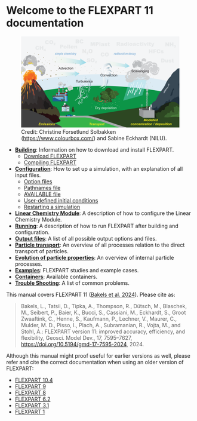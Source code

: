 # Welcome to the FLEXPART 11 documentation

<figure>
	<img src="images/flexpart-illustration-nologo-NILU-1.png"
		alt="Schematic">
	<figcaption>Credit: Christine Forsetlund Solbakken (<a href="https://www.colourbox.com/">https://www.colourbox.com/</a>) and Sabine Eckhardt (NILU).</figcaption>
</figure>

- [**Building**](building.md): Information on how to download and install FLEXPART.
	- [Download FLEXPART](building.md#download)
	- [Compiling FLEXPART](building.md#compiling)
- [**Configuration**](configuration.md#config): How to set up a simulation, with an explanation of all input files.
	- [Option files](configuration.md#options)
	- [Pathnames file](configuration.md#pathnames)
	- [AVAILABLE file](configuration.md#available)
	- [User-defined initial conditions](configuration.md#ic)
	- [Restarting a simulation](configuration.md#restart)
- [**Linear Chemistry Module**](LCM.md): A description of how to configure the Linear Chemistry Module.
- [**Running**](running.md): A description of how to run FLEXPART after building and configuration. <br />
- [**Output files**](output.md): A list of all possible output options and files.
- [**Particle transport**](transport.md): An overview of all processes relation to the direct transport of particles. <br />
- [**Evolution of particle properties**](evolution.md): An overview of internal particle processes.
- [**Examples**](examples.md): FLEXPART studies and example cases. <br />
- [**Containers**](containers.md): Available containers.
- [**Trouble Shooting**](troubleshooting.md): A list of common problems. <br />

This manual covers FLEXPART 11 ([Bakels et al. 2024](https://gmd.copernicus.org/articles/17/7595/2024/)). Please cite as:

> Bakels, L., Tatsii, D., Tipka, A., Thompson, R., Dütsch, M., Blaschek, M., Seibert, P., Baier, K., Bucci, S., Cassiani, M., Eckhardt, S., Groot Zwaaftink, C., Henne, S., Kaufmann, P., Lechner, V., Maurer, C., Mulder, M. D., Pisso, I., Plach, A., Subramanian, R., Vojta, M., and Stohl, A.: FLEXPART version 11: improved accuracy, efficiency, and flexibility, Geosci. Model Dev., 17, 7595–7627, https://doi.org/10.5194/gmd-17-7595-2024, 2024.


Although this manual might proof useful for earlier versions as well, please refer and cite the correct documentation when using an older version of FLEXPART:

- [FLEXPART 10.4](https://gmd.copernicus.org/articles/12/4955/2019/)
- [FLEXPART 9](https://gitlab.phaidra.org/flexpart/flexpart/-/blob/94106e2601162f779375849576d4326202e4a37a/doc/latex-manual/flexpart9.3.pdf)
- [FLEXPART 8](https://www.flexpart.eu/downloads/26)
- [FLEXPART 6.2](https://acp.copernicus.org/articles/5/2461/2005/)
- [FLEXPART 3.1](https://folk.nilu.no/~andreas/flexpart/flexpart61.pdf)
- [FLEXPART 1](https://www.sciencedirect.com/science/article/pii/S1352231098001848)

